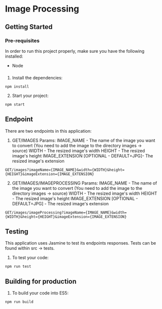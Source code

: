 # Image Processing

## Getting Started

### Pre-requisites
In order to run this project properly, make sure you have the following installed:
- Node

### 

1. Install the dependencies:
```
npm install
```
2. Start your project:
```
npm start
```

## Endpoint
There are two endpoints in this application:

1. GET/IMAGES
Params:
    IMAGE_NAME - The name of the image you want to convert (You need to add the image to the directory images -> source)
    WIDTH - The resized image's width
    HEIGHT - The resized image's height
    IMAGE_EXTENSION [OPTIONAL - DEFAULT=JPG]- The resized image's extension
```
GET/images?imageName={IMAGE_NAME}&width={WIDTH}&height={HEIGHT}&imageExtension={IMAGE_EXTENSION}
```

2. GET/IMAGES/IMAGEPROCESSING
Params:
    IMAGE_NAME - The name of the image you want to convert (You need to add the image to the directory images -> source)
    WIDTH - The resized image's width
    HEIGHT - The resized image's height
    IMAGE_EXTENSION [OPTIONAL - DEFAULT=JPG] - The resized image's extension
```
GET/images/imageProcessing?imageName={IMAGE_NAME}&width={WIDTH}&height={HEIGHT}&imageExtension={IMAGE_EXTENSION}
```

## Testing
This application uses Jasmine to test its endpoints responses. Tests can be found within src -> tests.

1. To test your code:
```
npm run test
```


## Building for production

1. To build your code into ES5:
```
npm run build
```
